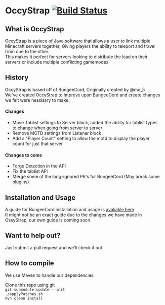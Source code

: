 OccyStrap [![Build Status](https://travis-ci.org/GoEnder/OccyStrap.png)](https://travis-ci.org/GoEnder/OccyStrap)
===========


What is OccyStrap
-----------

OccyStrap is a piece of Java software that allows a user to link multiple Minecraft servers together, Giving players the ability to teleport and travel from one to the other.  
This makes it perfect for servers looking to distribute the load on their servers or include multiple conflicting gamemodes.  

  
  

History
-----------
OccyStrap is based off of BungeeCord, Originally created by @md_5  
We've created OccyStrap to improve upon BungeeCord and create changes we felt were nessisary to make.  

#### Changes #####  
 - Move Tablist settings to Server block, added the ability for tablist types to change when going from server to server
 - Remove MOTD settings from Listener block
 - Add a "Player Count" setting to allow the motd to display the player count for just that server
  
#### Changes to come 
 - Forge Detection in the API
 - Fix the tablist API
 - Merge some of the long-ignored PR's for BungeeCord (May break some plugins)
  

Installation and Usage
-----------
A guide for BungeeCord installation and usage is [avaliable here](http://www.spigotmc.org/threads/bungeecord.392/)  
It might not be an exact guide due to the changes we have made in OssyStrap, our own guide is coming soon

  
  
Want to help out?
----------
Just submit a pull request and we'll check it out

  
  

How to compile
----------
We use Maven to handle our dependencies.  

Clone this repo using git  
`git submodule update --init`  
`./applyPatches.sh`  
`mvn clean install` 
